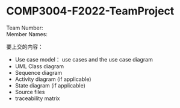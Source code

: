 # COMP3004-F2022-TeamProject
Team Number: <br>
Member Names: <br>

要上交的内容：<br>
* Use case model： use cases and the use case diagram 
* UML Class diagram 
* Sequence diagram 
* Activity diagram (if applicable) 
* State diagram (if applicable) 
* Source files 
* traceability matrix 


